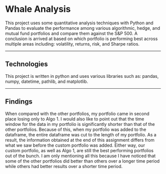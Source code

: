 # Whale Analysis

This project uses some quantitative analysis techniques with Python and Pandas to evaluate the performance among various algorithmic, hedge, and mutual fund portfolios and compare them against the S&P 500. A conclusion is arrived at based on which portfolio is performing best across multiple areas including: volatility, returns, risk, and Sharpe ratios.

---

## Technologies

This project is written in python and uses various libraries such as: pandas, numpy, datetime, pathlib, and matplotlib.

---

## Findings

When compared with the other portfolios, my portfolio came in second place losing only to Algo 1. I would also like to point out that the time window for the data in my portfolio is significantly shorter than that of the other portfolios. Because of this, when my portfolio was added to the dataframe, the entire dataframe was cut to the length of my portfolio. As a result, the information obtained at the end of this assignment differs from what we saw before the custom portfolio was added. Either way, our custom portfolio, as well as Algo 1, are still the best performing portfolios out of the bunch. I am only mentioning all this because I have noticed that some of the other portfolios did better than others over a longer time period while others had better results over a shorter time period.